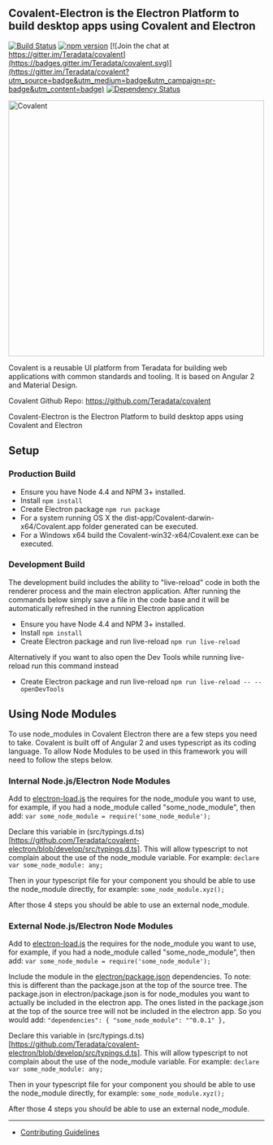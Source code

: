 ## Covalent-Electron is the Electron Platform to build desktop apps using Covalent and Electron

[![Build Status](https://travis-ci.org/Teradata/covalent.svg?branch=develop)](https://travis-ci.org/Teradata/covalent)
[![npm version](https://badge.fury.io/js/%40covalent%2Fcore.svg)](https://badge.fury.io/js/%40covalent%2Fcore)
[![Join the chat at https://gitter.im/Teradata/covalent](https://badges.gitter.im/Teradata/covalent.svg)](https://gitter.im/Teradata/covalent?utm_source=badge&utm_medium=badge&utm_campaign=pr-badge&utm_content=badge)
[![Dependency Status](https://dependencyci.com/github/Teradata/covalent/badge)](https://dependencyci.com/github/Teradata/covalent)

<img alt="Covalent" src="https://cdn.rawgit.com/Teradata/covalent-electron/develop/src/app/assets/icons/covalent-and-electron.svg" width="503">

Covalent is a reusable UI platform from Teradata for building web applications with common standards and tooling. It is based on Angular 2 and Material Design.

Covalent Github Repo: https://github.com/Teradata/covalent

Covalent-Electron is the Electron Platform to build desktop apps using Covalent and Electron
## Setup

### Production Build

* Ensure you have Node 4.4 and NPM 3+ installed.
* Install `npm install`
* Create Electron package `npm run package`
 * For a system running OS X the dist-app/Covalent-darwin-x64/Covalent.app folder generated can be executed. 
 * For a Windows x64 build the Covalent-win32-x64/Covalent.exe can be executed.

### Development Build
The development build includes the ability to "live-reload" code in both the renderer process and the main electron application.
After running the commands below simply save a file in the code base and it will be automatically refreshed in the running Electron application

* Ensure you have Node 4.4 and NPM 3+ installed.
* Install `npm install`
* Create Electron package and run live-reload `npm run live-reload`

Alternatively if you want to also open the Dev Tools while running live-reload run this command instead
* Create Electron package and run live-reload `npm run live-reload -- --openDevTools`


## Using Node Modules
To use node_modules in Covalent Electron there are a few steps you need to take.  Covalent is built off of Angular 2 and uses typescript as its coding language.  To allow Node Modules to be used in this framework you will need to follow the steps below.

### Internal Node.js/Electron Node Modules

Add to [electron-load.js](https://github.com/Teradata/covalent-electron/blob/develop/src/electron-load.js) the requires for the node_module you want to use, for example, if you had a node_module called "some_node_module", then add:
`var some_node_module = require('some_node_module');`

Declare this variable in (src/typings.d.ts)[https://github.com/Teradata/covalent-electron/blob/develop/src/typings.d.ts]. This will allow typescript to not complain about the use of the node_module variable. For example:
`declare var some_node_module: any;`

Then in your typescript file for your component you should be able to use the node_module directly, for example:
`some_node_module.xyz();`

After those 4 steps you should be able to use an external node_module.


### External Node.js/Electron Node Modules

Add to [electron-load.js](https://github.com/Teradata/covalent-electron/blob/develop/src/electron-load.js) the requires for the node_module you want to use, for example, if you had a node_module called "some_node_module", then add:
`var some_node_module = require('some_node_module');`

Include the module in the [electron/package.json](https://github.com/Teradata/covalent-electron/blob/develop/electron/package.json) dependencies. To note: this is different than the package.json at the top of the source tree. The package.json in electron/package.json is for node_modules you want to actually be included in the electron app. The ones listed in the package.json at the top of the source tree will not be included in the electron app. So you would add:
`"dependencies": { "some_node_module": "^0.0.1" },`

Declare this variable in (src/typings.d.ts)[https://github.com/Teradata/covalent-electron/blob/develop/src/typings.d.ts]. This will allow typescript to not complain about the use of the node_module variable. For example:
`declare var some_node_module: any;`

Then in your typescript file for your component you should be able to use the node_module directly, for example:
`some_node_module.xyz();`

After those 4 steps you should be able to use an external node_module.

---

* [Contributing Guidelines](docs/CONTRIBUTING.md)
